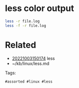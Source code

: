 # less color output
```bash
less -r file.log
less -f -r file.log
```

# Related

- [20221003150174](/zet/20221003150174/README.md) less
- ~/kb/linux/less.md

Tags:

    #assorted #linux #less
